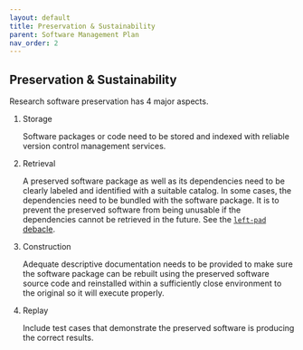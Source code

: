 ```yaml
---
layout: default
title: Preservation & Sustainability
parent: Software Management Plan
nav_order: 2
---
```


## Preservation & Sustainability

Research software preservation has 4 major aspects.  

1. Storage

    Software packages or code need to be stored and indexed with reliable version control management services.  

2. Retrieval

    A preserved software package as well as its dependencies need to be clearly labeled and identified with a suitable catalog. In some cases, the dependencies need to be bundled with the software package. It is to prevent the preserved software from being unusable if the dependencies cannot be retrieved in the future. See the [`left-pad` debacle](https://qz.com/646467/how-one-programmer-broke-the-internet-by-deleting-a-tiny-piece-of-code).  

3. Construction

    Adequate descriptive documentation needs to be provided to make sure the software package can be rebuilt using the preserved software source code and reinstalled within a sufficiently close environment to the original so it will execute properly.  

4. Replay

    Include test cases that demonstrate the preserved software is producing the correct results.  
